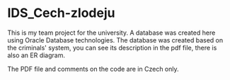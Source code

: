 # IDS_Cech-zlodeju
This is my team project for the university. A database was created here using Oracle Database technologies. The database was created based on the criminals' system, you can see its description in the pdf file, there is also an ER diagram.

The PDF file and comments on the code are in Czech only.
